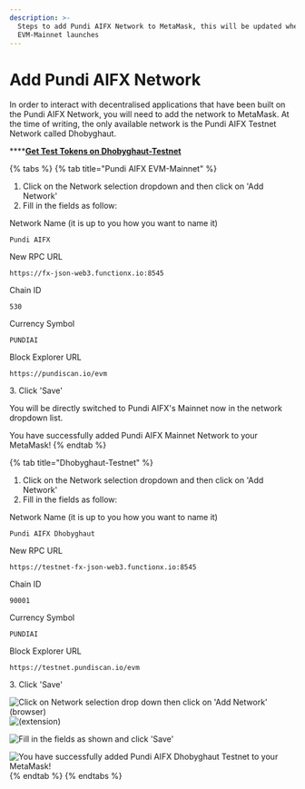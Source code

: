 ```yaml
---
description: >-
  Steps to add Pundi AIFX Network to MetaMask, this will be updated when the
  EVM-Mainnet launches
---
```


# Add Pundi AIFX Network

In order to interact with decentralised applications that have been built on the Pundi AIFX Network, you will need to add the network to MetaMask. At the time of writing, the only available network is the Pundi AIFX Testnet Network called Dhobyghaut.

\*\*\*\*[**Get Test Tokens on Dhobyghaut-Testnet**](../../fxcore-tutorials/testnet-faucet.md)

{% tabs %}
{% tab title="Pundi AIFX EVM-Mainnet" %}
1. Click on the Network selection dropdown and then click on 'Add Network'
2. Fill in the fields as follow:

Network Name (it is up to you how you want to name it)

```
Pundi AIFX
```

New RPC URL

```
https://fx-json-web3.functionx.io:8545
```

Chain ID

```
530
```

Currency Symbol

```
PUNDIAI
```

Block Explorer URL

```
https://pundiscan.io/evm
```

3\. Click 'Save'

You will be directly switched to Pundi AIFX's Mainnet now in the network dropdown list.

You have successfully added Pundi AIFX Mainnet Network to your MetaMask!
{% endtab %}

{% tab title="Dhobyghaut-Testnet" %}
1. Click on the Network selection dropdown and then click on 'Add Network'
2. Fill in the fields as follow:

Network Name (it is up to you how you want to name it)

```
Pundi AIFX Dhobyghaut
```

New RPC URL

```
https://testnet-fx-json-web3.functionx.io:8545
```

Chain ID

```
90001
```

Currency Symbol

```
PUNDIAI
```

Block Explorer URL

```
https://testnet.pundiscan.io/evm
```

3\. Click 'Save'

![Click on Network selection drop down then click on 'Add Network' (browser)](../../../../.gitbook/assets/addnetwork1.png) ![(extension)](../../../../.gitbook/assets/addnetwork2.png)

![Fill in the fields as shown and click 'Save'](../../../../.gitbook/assets/addnetwork3.png)

![You have successfully added Pundi AIFX Dhobyghaut Testnet to your MetaMask!](../../../../.gitbook/assets/addnetwork4.png)
{% endtab %}
{% endtabs %}
